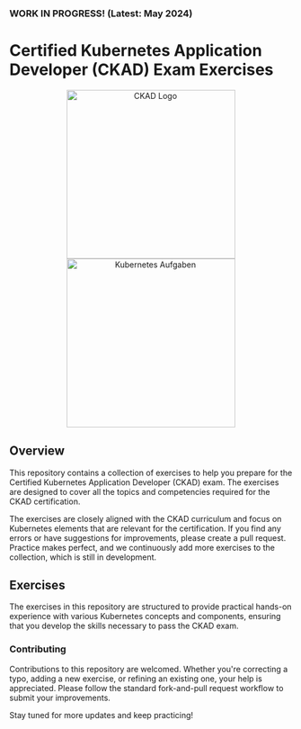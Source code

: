 ### WORK IN PROGRESS! (Latest: May 2024)

# Certified Kubernetes Application Developer (CKAD) Exam Exercises
<p align="center">
  <img src="https://training.linuxfoundation.org/wp-content/uploads/2019/03/kubernetes-ckad-color-300x294.png" alt="CKAD Logo" width="300" height="300">
  <img src="https://github.com/jjarndt/ckad-practice/blob/master/blob/k8s-training.png" alt="Kubernetes Aufgaben" width="300" style="height: auto;">
</p>

## Overview

This repository contains a collection of exercises to help you prepare for the Certified Kubernetes Application Developer (CKAD) exam. The exercises are designed to cover all the topics and competencies required for the CKAD certification.

The exercises are closely aligned with the CKAD curriculum and focus on Kubernetes elements that are relevant for the certification. If you find any errors or have suggestions for improvements, please create a pull request. Practice makes perfect, and we continuously add more exercises to the collection, which is still in development.

## Exercises

The exercises in this repository are structured to provide practical hands-on experience with various Kubernetes concepts and components, ensuring that you develop the skills necessary to pass the CKAD exam.

### Contributing

Contributions to this repository are welcomed. Whether you're correcting a typo, adding a new exercise, or refining an existing one, your help is appreciated. Please follow the standard fork-and-pull request workflow to submit your improvements.

Stay tuned for more updates and keep practicing!

